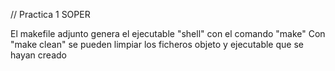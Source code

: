// Practica 1 SOPER

El makefile adjunto genera el ejecutable "shell" con el comando "make"
Con "make clean" se pueden limpiar los ficheros objeto y ejecutable que se hayan creado
